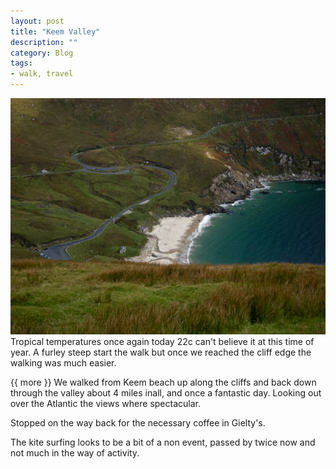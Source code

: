 ```yaml
---
layout: post
title: "Keem Valley"
description: ""
category: Blog 
tags: 
- walk, travel
---
```

 
  
<div class="figure">
<img src="/images/2013/2013-09-28-keem-valley.jpg ">
</div>
Tropical temperatures once again today 22c can't believe it at this time of year. A furley steep start the walk but once we reached the cliff edge the walking was much easier.

{{ more }} 
We walked from Keem beach up along the cliffs and back down through the valley about 4 miles inall, and once a fantastic day. Looking out over the Atlantic the views where spectacular.

Stopped on the way back for the necessary coffee in Gielty's.

The kite surfing looks to be a bit of a non event, passed by twice now and not much in the way  of activity.

